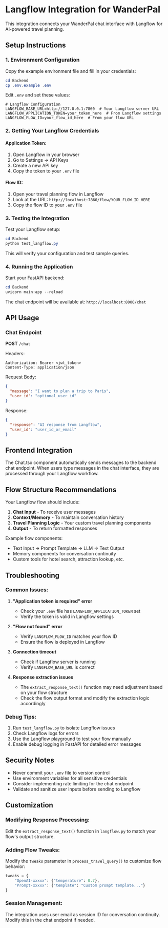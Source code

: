 # Langflow Integration for WanderPal

This integration connects your WanderPal chat interface with Langflow for AI-powered travel planning.

## Setup Instructions

### 1. Environment Configuration

Copy the example environment file and fill in your credentials:

```powershell
cd Backend
cp .env.example .env
```

Edit `.env` and set these values:

```env
# Langflow Configuration
LANGFLOW_BASE_URL=http://127.0.0.1:7860  # Your Langflow server URL
LANGFLOW_APPLICATION_TOKEN=your_token_here  # From Langflow settings
LANGFLOW_FLOW_ID=your_flow_id_here  # From your flow URL
```

### 2. Getting Your Langflow Credentials

#### Application Token:
1. Open Langflow in your browser
2. Go to Settings → API Keys
3. Create a new API key
4. Copy the token to your `.env` file

#### Flow ID:
1. Open your travel planning flow in Langflow
2. Look at the URL: `http://localhost:7860/flow/YOUR_FLOW_ID_HERE`
3. Copy the flow ID to your `.env` file

### 3. Testing the Integration

Test your Langflow setup:

```powershell
cd Backend
python test_langflow.py
```

This will verify your configuration and test sample queries.

### 4. Running the Application

Start your FastAPI backend:

```powershell
cd Backend
uvicorn main:app --reload
```

The chat endpoint will be available at: `http://localhost:8000/chat`

## API Usage

### Chat Endpoint

**POST** `/chat`

Headers:
```
Authorization: Bearer <jwt_token>
Content-Type: application/json
```

Request Body:
```json
{
  "message": "I want to plan a trip to Paris",
  "user_id": "optional_user_id"
}
```

Response:
```json
{
  "response": "AI response from Langflow",
  "user_id": "user_id_or_email"
}
```

## Frontend Integration

The Chat.tsx component automatically sends messages to the backend chat endpoint. When users type messages in the chat interface, they are processed through your Langflow workflow.

## Flow Structure Recommendations

Your Langflow flow should include:

1. **Chat Input** - To receive user messages
2. **Context/Memory** - To maintain conversation history
3. **Travel Planning Logic** - Your custom travel planning components
4. **Output** - To return formatted responses

Example flow components:
- Text Input → Prompt Template → LLM → Text Output
- Memory components for conversation continuity
- Custom tools for hotel search, attraction lookup, etc.

## Troubleshooting

### Common Issues:

1. **"Application token is required" error**
   - Check your `.env` file has `LANGFLOW_APPLICATION_TOKEN` set
   - Verify the token is valid in Langflow settings

2. **"Flow not found" error**
   - Verify `LANGFLOW_FLOW_ID` matches your flow ID
   - Ensure the flow is deployed in Langflow

3. **Connection timeout**
   - Check if Langflow server is running
   - Verify `LANGFLOW_BASE_URL` is correct

4. **Response extraction issues**
   - The `extract_response_text()` function may need adjustment based on your flow structure
   - Check the flow output format and modify the extraction logic accordingly

### Debug Tips:

1. Run `test_langflow.py` to isolate Langflow issues
2. Check Langflow logs for errors
3. Use the Langflow playground to test your flow manually
4. Enable debug logging in FastAPI for detailed error messages

## Security Notes

- Never commit your `.env` file to version control
- Use environment variables for all sensitive credentials
- Consider implementing rate limiting for the chat endpoint
- Validate and sanitize user inputs before sending to Langflow

## Customization

### Modifying Response Processing:

Edit the `extract_response_text()` function in `langflow.py` to match your flow's output structure.

### Adding Flow Tweaks:

Modify the `tweaks` parameter in `process_travel_query()` to customize flow behavior:

```python
tweaks = {
    "OpenAI-xxxxx": {"temperature": 0.7},
    "Prompt-xxxxx": {"template": "Custom prompt template..."}
}
```

### Session Management:

The integration uses user email as session ID for conversation continuity. Modify this in the chat endpoint if needed.